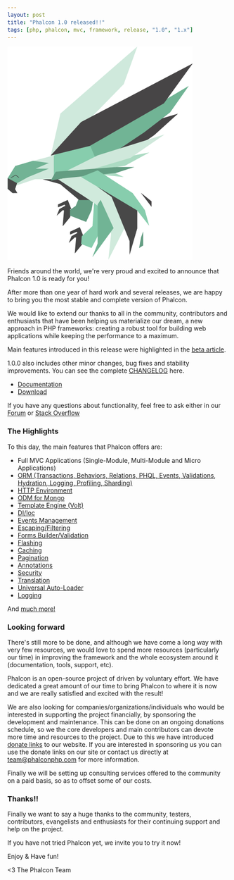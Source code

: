 ```yaml
---
layout: post
title: "Phalcon 1.0 released!!"
tags: [php, phalcon, mvc, framework, release, "1.0", "1.x"]
---
```


![Phalcon 1.0](/assets/files/2013-03-21-phalcon-php-logo.png)

Friends around the world, we're very proud and excited to announce that Phalcon 1.0 is ready for you!

After more than one year of hard work and several releases, we are happy to bring you the most stable and complete version of Phalcon.

<!--more-->
We would like to extend our thanks to all in the community, contributors and enthusiasts that have been helping us materialize our dream, a new approach in PHP frameworks: creating a robust tool for building web applications while keeping the performance to a maximum.

Main features introduced in this release were highlighted in the [beta article](http://blog.phalconphp.com/post/phalcon-1-0-0-beta-released).

1.0.0 also includes other minor changes, bug fixes and stability improvements. You can see the complete [CHANGELOG](https://github.com/phalcon/cphalcon/blob/phalcon-v1.0.0/CHANGELOG) here.

- [Documentation](https://docs.phalconphp.com/latest/en/)
- [Download](https://phalconphp.com/download)

If you have any questions about functionality, feel free to ask either in our [Forum](https://forum.phalconphp.com) or [Stack Overflow](http://stackoverflow.com/questions/tagged/phalcon)

### The Highlights
To this day, the main features that Phalcon offers are:

- Full MVC Applications (Single-Module, Multi-Module and Micro Applications)
- [ORM (Transactions, Behaviors, Relations, PHQL, Events, Validations, Hydration, Logging, Profiling, Sharding)](https://docs.phalconphp.com/latest/en/db-models)
- [HTTP Environment](https://docs.phalconphp.com/latest/en/response)
- [ODM for Mongo](https://docs.phalconphp.com/latest/en/odm)
- [Template Engine (Volt)](https://docs.phalconphp.com/latest/en/volt)
- [DI/Ioc](https://docs.phalconphp.com/latest/en/di)
- [Events Management](https://docs.phalconphp.com/latest/en/events)
- [Escaping/Filtering](https://docs.phalconphp.com/latest/en/escaper)
- [Forms Builder/Validation](https://docs.phalconphp.com/latest/en/forms)
- [Flashing](https://docs.phalconphp.com/latest/en/flash)
- [Caching](https://docs.phalconphp.com/latest/en/cache)
- [Pagination](https://docs.phalconphp.com/latest/en/pagination)
- [Annotations](https://docs.phalconphp.com/latest/en/annotations)
- [Security](https://docs.phalconphp.com/latest/en/security)
- [Translation](https://docs.phalconphp.com/latest/en/translate)
- [Universal Auto-Loader](https://docs.phalconphp.com/latest/en/loader)
- [Logging](https://docs.phalconphp.com/latest/en/logging)

And [much more!](https://docs.phalconphp.com/latest/en/)

### Looking forward
There's still more to be done, and although we have come a long way with very few resources, we would love to spend more resources (particularly our time) in improving the framework and the whole ecosystem around it (documentation, tools, support, etc).

Phalcon is an open-source project of driven by voluntary effort. We have dedicated a great amount of our time to bring Phalcon to where it is now and we are really satisfied and excited with the result!

We are also looking for companies/organizations/individuals who would be interested in supporting the project financially, by sponsoring the development and maintenance. This can be done on an ongoing donations schedule, so we the core developers and main contributors can devote more time and resources to the project. Due to this we have introduced [donate links](https://phalconphp.com) to our website. If you are interested in sponsoring us you can use the donate links on our site or contact us directly at [team@phalconphp.com](denied:denied:denied:denied:mail:team@phalconphp.com) for more information.

Finally we will be setting up consulting services offered to the community on a paid basis, so as to offset some of our costs.

### Thanks!!
Finally we want to say a huge thanks to the community, testers, contributors, evangelists and enthusiasts for their continuing support and help on the project.

If you have not tried Phalcon yet, we invite you to try it now!

Enjoy & Have fun!


<3 The Phalcon Team

